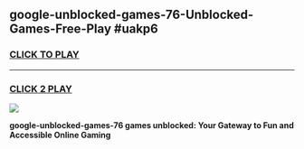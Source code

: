
## google-unblocked-games-76-Unblocked-Games-Free-Play #uakp6
<h3>
<a href="https://us.freeplayer.one?title=google-unblocked-games-76&ref=9M">CLICK TO PLAY</a></h3>
<hr>

<h3>
<a href="https://us.freeplayer.one?title=google-unblocked-games-76&ref=9M">CLICK 2 PLAY</a>
  
</h3>

<a href="https://us.freeplayer.one?title=google-unblocked-games-76&ref=9M"><img src="https://clearcache.store/games.png"></a>


**google-unblocked-games-76 games unblocked: Your Gateway to Fun and Accessible Online Gaming**
